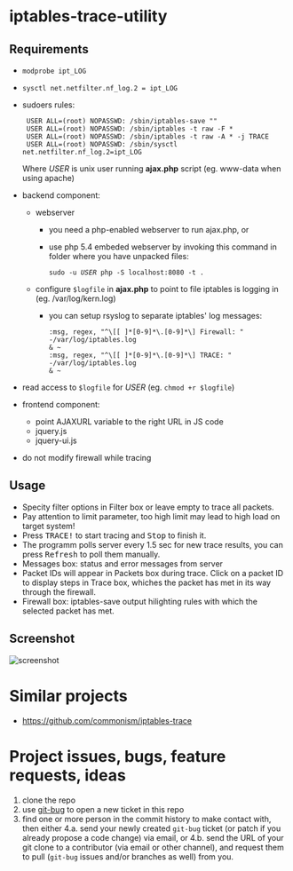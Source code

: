 # iptables-trace-utility

## Requirements

* `modprobe ipt_LOG`
* `sysctl net.netfilter.nf_log.2 = ipt_LOG`
* sudoers rules:

       USER ALL=(root) NOPASSWD: /sbin/iptables-save ""
       USER ALL=(root) NOPASSWD: /sbin/iptables -t raw -F *
       USER ALL=(root) NOPASSWD: /sbin/iptables -t raw -A * -j TRACE
       USER ALL=(root) NOPASSWD: /sbin/sysctl net.netfilter.nf_log.2=ipt_LOG

  Where *USER* is unix user running **ajax.php** script (eg. www-data when using apache)
* backend component:
  * webserver
    * you need a php-enabled webserver to run ajax.php, or
    * use php 5.4 embeded webserver by invoking this command in folder where you have unpacked files:
 
      `sudo -u `*`USER`*` php -S localhost:8080 -t .`
  * configure `$logfile` in **ajax.php** to point to file iptables is logging in (eg. /var/log/kern.log)
    * you can setup rsyslog to separate iptables' log messages:

        ```
        :msg, regex, "^\[[ ]*[0-9]*\.[0-9]*\] Firewall: "  -/var/log/iptables.log
        & ~
        :msg, regex, "^\[[ ]*[0-9]*\.[0-9]*\] TRACE: "     -/var/log/iptables.log
        & ~
        ```
* read access to `$logfile` for *USER* (eg. `chmod +r $logfile`)
* frontend component:
  * point AJAXURL variable to the right URL in JS code
  * jquery.js
  * jquery-ui.js
* do not modify firewall while tracing

## Usage

* Specity filter options in Filter box or leave empty to trace all packets.
* Pay attention to limit parameter, too high limit may lead to high load on target system!
* Press <kbd>TRACE!</kbd> to start tracing and <kbd>Stop</kbd> to finish it.
* The programm polls server every 1.5 sec for new trace results, you can press <kbd>Refresh</kbd> to poll them manually.
* Messages box: status and error messages from server
* Packet IDs will appear in Packets box during trace. Click on a packet ID to display steps in Trace box, whiches the packet has met in its way through the firewall.
* Firewall box: iptables-save output hilighting rules with which the selected packet has met.


## Screenshot

![screenshot](http://i.imgur.com/7Jnl7Fi.png)

# Similar projects

- https://github.com/commonism/iptables-trace

# Project issues, bugs, feature requests, ideas

1. clone the repo
2. use [git-bug](https://github.com/git-bug/git-bug) to open a new ticket in this repo
3. find one or more person in the commit history to make contact with, then either
4.a. send your newly created `git-bug` ticket (or patch if you already propose a code change) via email, or
4.b. send the URL of your git clone to a contributor (via email or other channel), and request them to pull (`git-bug` issues and/or branches as well) from you.
